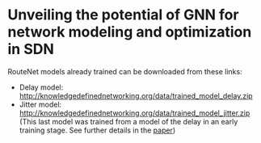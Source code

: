 # Unveiling the potential of GNN for network modeling and optimization in SDN

RouteNet models already trained can be downloaded from these links:

* Delay model: http://knowledgedefinednetworking.org/data/trained_model_delay.zip
* Jitter model: http://knowledgedefinednetworking.org/data/trained_model_jitter.zip  
	(This last model was trained from a model of the delay in an early training stage. See further details in the [paper](https://arxiv.org/abs/1901.08113))